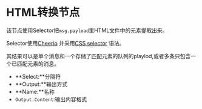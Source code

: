 # HTML转换节点

该节点使用Selector把`msg.payload`里HTML文件中的元素提取出来。

Selector使用[Cheerio](="https://github.com/cheeriojs/cheerio/blob/master/Readme.md") 并采用[CSS selector](https://github.com/fb55/CSSselect#user-content-supported-selectors) 语法。

其结果可以是单个消息和一个存储了匹配元素的队列的playlod,或者多条只包含一个已匹配元素的消息。

*   **Select:**分隔符
*   **Output:**输出方式
*   **Name:**名称
*   `Output.Content`:输出内容格式